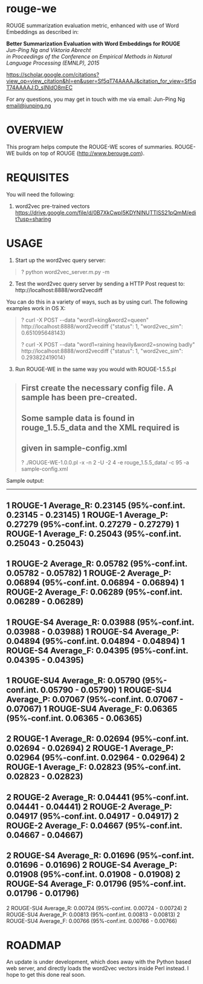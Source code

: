 # rouge-we
ROUGE summarization evaluation metric, enhanced with use of Word Embeddings
 as described in:
 
 **Better Summarization Evaluation with Word Embeddings for ROUGE**  
   *Jun-Ping Ng and Viktoria Abrecht*  
   *in Proceedings of the Conference on Empirical Methods in Natural Language Processing (EMNLP), 2015*

https://scholar.google.com/citations?view_op=view_citation&hl=en&user=Sf5qT74AAAAJ&citation_for_view=Sf5qT74AAAAJ:D_sINldO8mEC

 
For any questions, you may get in touch with me via email:
Jun-Ping Ng
email@junping.ng


OVERVIEW
==========
This program helps compute the ROUGE-WE scores of summaries.
ROUGE-WE builds on top of ROUGE (http://www.berouge.com).

REQUISITES
==========

You will need the following:

1. word2vec pre-trained vectors
https://drive.google.com/file/d/0B7XkCwpI5KDYNlNUTTlSS21pQmM/edit?usp=sharing

USAGE
==========

1. Start up the word2vec query server:
>? python word2vec_server.m.py -m <Path To pre-trained vectors>

2. Test the word2vec query server by sending a HTTP Post request to:
http://localhost:8888/word2vecdiff

You can do this in a variety of ways, such as by using curl. The following examples work in OS X:

>? curl -X POST --data "word1=king&word2=queen" http://localhost:8888/word2vecdiff
>{"status": 1, "word2vec_sim": 0.651095648143}
>
>? curl -X POST --data "word1=raining heavily&word2=snowing badly" http://localhost:8888/word2vecdiff
>{"status": 1, "word2vec_sim": 0.293822419014}

3. Run ROUGE-WE in the same way you would with ROUGE-1.5.5.pl

> ## First create the necessary config file. A sample has been pre-created.
> ## Some sample data is found in rouge_1.5.5_data and the XML required is
> ## given in sample-config.xml
>? ./ROUGE-WE-1.0.0.pl -x -n 2 -U -2 4 -e rouge_1.5.5_data/ -c 95 -a sample-config.xml

Sample output:

---------------------------------------------
1 ROUGE-1 Average_R: 0.23145 (95%-conf.int. 0.23145 - 0.23145)
1 ROUGE-1 Average_P: 0.27279 (95%-conf.int. 0.27279 - 0.27279)
1 ROUGE-1 Average_F: 0.25043 (95%-conf.int. 0.25043 - 0.25043)
---------------------------------------------
1 ROUGE-2 Average_R: 0.05782 (95%-conf.int. 0.05782 - 0.05782)
1 ROUGE-2 Average_P: 0.06894 (95%-conf.int. 0.06894 - 0.06894)
1 ROUGE-2 Average_F: 0.06289 (95%-conf.int. 0.06289 - 0.06289)
---------------------------------------------
1 ROUGE-S4 Average_R: 0.03988 (95%-conf.int. 0.03988 - 0.03988)
1 ROUGE-S4 Average_P: 0.04894 (95%-conf.int. 0.04894 - 0.04894)
1 ROUGE-S4 Average_F: 0.04395 (95%-conf.int. 0.04395 - 0.04395)
---------------------------------------------
1 ROUGE-SU4 Average_R: 0.05790 (95%-conf.int. 0.05790 - 0.05790)
1 ROUGE-SU4 Average_P: 0.07067 (95%-conf.int. 0.07067 - 0.07067)
1 ROUGE-SU4 Average_F: 0.06365 (95%-conf.int. 0.06365 - 0.06365)
---------------------------------------------
2 ROUGE-1 Average_R: 0.02694 (95%-conf.int. 0.02694 - 0.02694)
2 ROUGE-1 Average_P: 0.02964 (95%-conf.int. 0.02964 - 0.02964)
2 ROUGE-1 Average_F: 0.02823 (95%-conf.int. 0.02823 - 0.02823)
---------------------------------------------
2 ROUGE-2 Average_R: 0.04441 (95%-conf.int. 0.04441 - 0.04441)
2 ROUGE-2 Average_P: 0.04917 (95%-conf.int. 0.04917 - 0.04917)
2 ROUGE-2 Average_F: 0.04667 (95%-conf.int. 0.04667 - 0.04667)
---------------------------------------------
2 ROUGE-S4 Average_R: 0.01696 (95%-conf.int. 0.01696 - 0.01696)
2 ROUGE-S4 Average_P: 0.01908 (95%-conf.int. 0.01908 - 0.01908)
2 ROUGE-S4 Average_F: 0.01796 (95%-conf.int. 0.01796 - 0.01796)
---------------------------------------------
2 ROUGE-SU4 Average_R: 0.00724 (95%-conf.int. 0.00724 - 0.00724)
2 ROUGE-SU4 Average_P: 0.00813 (95%-conf.int. 0.00813 - 0.00813)
2 ROUGE-SU4 Average_F: 0.00766 (95%-conf.int. 0.00766 - 0.00766)


ROADMAP
===========

An update is under development, which does away with the Python based web server, and directly loads the word2vec vectors inside Perl instead. I hope to get this done real soon.